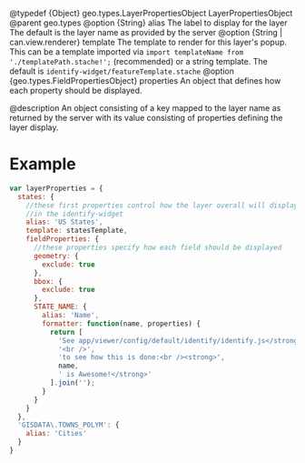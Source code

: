 @typedef {Object} geo.types.LayerPropertiesObject LayerPropertiesObject
@parent geo.types
@option {String} alias The label to display for the layer The default is the layer name as provided by the server
@option {String | can.view.renderer} template The template to render for this layer's popup. This can be a template imported via `import templateName from './templatePath.stache!';` (recommended) or a string template. The default is `identify-widget/featureTemplate.stache`
@option {geo.types.FieldPropertiesObject} properties An object that defines how each property should be displayed.

@description An object consisting of a key mapped to the layer name as returned by the server with its value consisting of properties defining the layer display.

# Example

```javascript
var layerProperties = {
  states: {
    //these first properties control how the layer overall will display
    //in the identify-widget
    alias: 'US States',
    template: statesTemplate,
    fieldProperties: {
      //these properties specify how each field should be displayed
      geometry: {
        exclude: true
      },
      bbox: {
        exclude: true
      },
      STATE_NAME: {
        alias: 'Name',
        formatter: function(name, properties) {
          return [
            'See app/viewer/config/default/identify/identify.js</strong>',
            '<br />',
            'to see how this is done:<br /><strong>',
            name,
            ' is Awesome!</strong>'
          ].join('');
        }
      }
    }
  },
  'GISDATA\.TOWNS_POLYM': {
    alias: 'Cities'
  }
}
```
